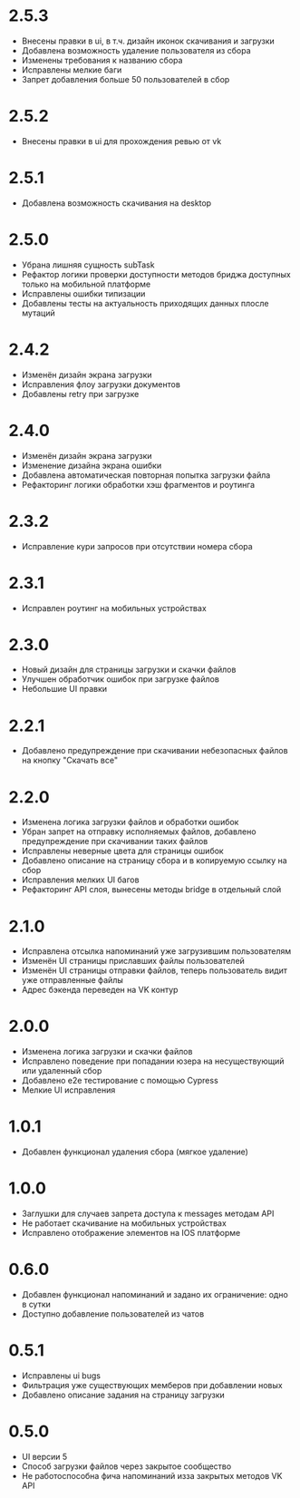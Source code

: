 # 2.5.3

-   Внесены правки в ui, в т.ч. дизайн иконок скачивания и загрузки
-   Добавлена возможность удаление пользователя из сбора
-   Изменены требования к названию сбора
-   Исправлены мелкие баги
-   Запрет добавления больше 50 пользователей в сбор

# 2.5.2

-   Внесены правки в ui для прохождения ревью от vk

# 2.5.1

-   Добавлена возможность скачивания на desktop

# 2.5.0

-   Убрана лишняя сущность subTask
-   Рефактор логики проверки доступности методов бриджа доступных только на мобильной платформе
-   Исправлены ошибки типизации
-   Добавлены тесты на актуальность приходящих данных плосле мутаций

# 2.4.2

-   Изменён дизайн экрана загрузки
-   Исправления флоу загрузки документов
-   Добавлены retry при загрузке

# 2.4.0

-   Изменён дизайн экрана загрузки
-   Изменение дизайна экрана ошибки
-   Добавлена автоматическая повторная попытка загрузки файла
-   Рефакторинг логики обработки хэш фрагментов и роутинга

# 2.3.2

-   Исправление кури запросов при отсутствии номера сбора

# 2.3.1

-   Исправлен роутинг на мобильных устройствах

# 2.3.0

-   Новый дизайн для страницы загрузки и скачки файлов
-   Улучшен обработчик ошибок при загрузке файлов
-   Небольшие UI правки

# 2.2.1

-   Добавлено предупреждение при скачивании небезопасных файлов на кнопку "Скачать все"

# 2.2.0

-   Изменена логика загрузки файлов и обработки ошибок
-   Убран запрет на отправку исполняемых файлов, добавлено предупреждение при скачивании таких файлов
-   Исправлены неверные цвета для страницы ошибок
-   Добавлено описание на страницу сбора и в копируемую ссылку на сбор
-   Исправления мелких UI багов
-   Рефакторинг API слоя, вынесены методы bridge в отдельный слой

# 2.1.0

-   Исправлена отсылка напоминаний уже загрузившим пользователям
-   Изменён UI страницы приславших файлы пользователей
-   Изменён UI страницы отправки файлов, теперь пользователь видит уже отправленные файлы
-   Адрес бэкенда переведен на VK контур

# 2.0.0

-   Изменена логика загрузки и скачки файлов
-   Исправлено поведение при попадании юзера на несуществующий или удаленный сбор
-   Добавлено e2e тестирование с помощью Cypress
-   Мелкие UI исправления

# 1.0.1

-   Добавлен функционал удаления сбора (мягкое удаление)

# 1.0.0

-   Заглушки для случаев запрета доступа к messages методам API
-   Не работает скачивание на мобильных устройствах
-   Исправлено отображение элементов на IOS платформе

# 0.6.0

-   Добавлен функционал напоминаний и задано их ограничение: одно в сутки
-   Доступно добавление пользователей из чатов

# 0.5.1

-   Исправлены ui bugs
-   Фильтрация уже существующих мемберов при добавлении новых
-   Добавлено описание задания на страницу загрузки

# 0.5.0

-   UI версии 5
-   Способ загрузки файлов через закрытое сообщество
-   Не работоспособна фича напоминаний изза закрытых методов VK API
